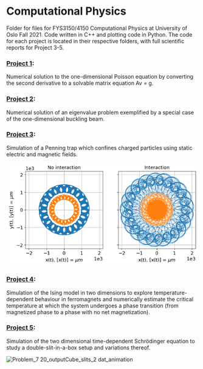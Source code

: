 # Computational Physics

Folder for files for FYS3150/4150 Computational Physics at University of Oslo Fall 2021. Code written in C++ and plotting code in Python. 
The code for each project is located in their respective folders, with full scientific reports for Project 3-5.

### [Project 1](project1/):

Numerical solution to the one-dimensional Poisson equation by converting the second derivative to a solvable matrix equation Av = g.

### [Project 2](project2/):
Numerical solution of an eigenvalue problem exemplified by a special case of the one-dimensional buckling beam.

### [Project 3](project3/):
Simulation of a Penning trap which confines charged particles using static electric and magnetic fields. 

![Penning trap simulation in spacial plane](https://github.com/cecilmkl/comp_phys/blob/main/project3/figures/xy_1000.png)

### [Project 4](project4/):
Simulation of the Ising model in two dimensions to explore temperature-dependent behaviour in ferromagnets and numerically estimate the critical temperature at which the system undergoes a phase transition (from magnetized phase to a phase with no net magnetization).

### [Project 5](project5/): 
Simulation of the two dimensional time-dependent Schrödinger equation to study a double-slit-in-a-box setup and variations thereof. 

![Problem_7 20_outputCube_slits_2 dat_animation](https://user-images.githubusercontent.com/31341364/146273401-9a893a1d-75e6-4bcf-ad0c-5c643b64598e.gif)
